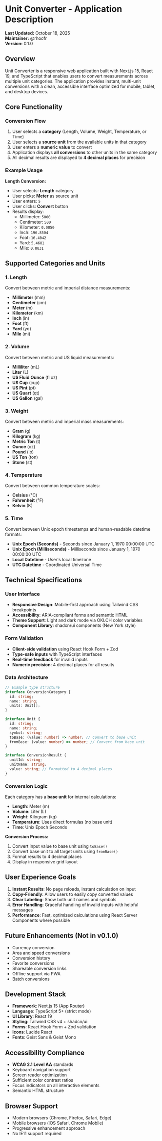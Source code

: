 # Unit Converter - Application Description

**Last Updated:** October 18, 2025  
**Maintainer:** @rhoofr  
**Version:** 0.1.0

## Overview

Unit Converter is a responsive web application built with Next.js 15, React 19, and TypeScript that enables users to convert measurements across multiple unit categories. The application provides instant, multi-unit conversions with a clean, accessible interface optimized for mobile, tablet, and desktop devices.

## Core Functionality

### Conversion Flow

1. User selects a **category** (Length, Volume, Weight, Temperature, or Time)
2. User selects a **source unit** from the available units in that category
3. User enters a **numeric value** to convert
4. Application displays **all conversions** to other units in the same category
5. All decimal results are displayed to **4 decimal places** for precision

### Example Usage

**Length Conversion:**

- User selects: **Length** category
- User picks: **Meter** as source unit
- User enters: `5`
- User clicks: **Convert** button
- Results display:
  - Millimeter: `5000`
  - Centimeter: `500`
  - Kilometer: `0.0050`
  - Inch: `196.8504`
  - Foot: `16.4042`
  - Yard: `5.4681`
  - Mile: `0.0031`

## Supported Categories and Units

### 1. Length

Convert between metric and imperial distance measurements:

- **Millimeter** (mm)
- **Centimeter** (cm)
- **Meter** (m)
- **Kilometer** (km)
- **Inch** (in)
- **Foot** (ft)
- **Yard** (yd)
- **Mile** (mi)

### 2. Volume

Convert between metric and US liquid measurements:

- **Milliliter** (mL)
- **Liter** (L)
- **US Fluid Ounce** (fl oz)
- **US Cup** (cup)
- **US Pint** (pt)
- **US Quart** (qt)
- **US Gallon** (gal)

### 3. Weight

Convert between metric and imperial mass measurements:

- **Gram** (g)
- **Kilogram** (kg)
- **Metric Ton** (t)
- **Ounce** (oz)
- **Pound** (lb)
- **US Ton** (ton)
- **Stone** (st)

### 4. Temperature

Convert between common temperature scales:

- **Celsius** (°C)
- **Fahrenheit** (°F)
- **Kelvin** (K)

### 5. Time

Convert between Unix epoch timestamps and human-readable datetime formats:

- **Unix Epoch (Seconds)** - Seconds since January 1, 1970 00:00:00 UTC
- **Unix Epoch (Milliseconds)** - Milliseconds since January 1, 1970 00:00:00 UTC
- **Local Datetime** - User's local timezone
- **UTC Datetime** - Coordinated Universal Time

## Technical Specifications

### User Interface

- **Responsive Design**: Mobile-first approach using Tailwind CSS breakpoints
- **Accessibility**: ARIA-compliant forms and semantic HTML
- **Theme Support**: Light and dark mode via OKLCH color variables
- **Component Library**: shadcn/ui components (New York style)

### Form Validation

- **Client-side validation** using React Hook Form + Zod
- **Type-safe inputs** with TypeScript interfaces
- **Real-time feedback** for invalid inputs
- **Numeric precision**: 4 decimal places for all results

### Data Architecture

```typescript
// Example type structure
interface ConversionCategory {
  id: string;
  name: string;
  units: Unit[];
}

interface Unit {
  id: string;
  name: string;
  symbol: string;
  toBase: (value: number) => number; // Convert to base unit
  fromBase: (value: number) => number; // Convert from base unit
}

interface ConversionResult {
  unitId: string;
  unitName: string;
  value: string; // Formatted to 4 decimal places
}
```

### Conversion Logic

Each category has a **base unit** for internal calculations:

- **Length**: Meter (m)
- **Volume**: Liter (L)
- **Weight**: Kilogram (kg)
- **Temperature**: Uses direct formulas (no base unit)
- **Time**: Unix Epoch Seconds

**Conversion Process:**

1. Convert input value to base unit using `toBase()`
2. Convert base unit to all target units using `fromBase()`
3. Format results to 4 decimal places
4. Display in responsive grid layout

## User Experience Goals

1. **Instant Results**: No page reloads, instant calculation on input
2. **Copy-Friendly**: Allow users to easily copy converted values
3. **Clear Labeling**: Show both unit names and symbols
4. **Error Handling**: Graceful handling of invalid inputs with helpful messages
5. **Performance**: Fast, optimized calculations using React Server Components where possible

## Future Enhancements (Not in v0.1.0)

- Currency conversion
- Area and speed conversions
- Conversion history
- Favorite conversions
- Shareable conversion links
- Offline support via PWA
- Batch conversions

## Development Stack

- **Framework**: Next.js 15 (App Router)
- **Language**: TypeScript 5+ (strict mode)
- **UI Library**: React 19
- **Styling**: Tailwind CSS v4 + shadcn/ui
- **Forms**: React Hook Form + Zod validation
- **Icons**: Lucide React
- **Fonts**: Geist Sans & Geist Mono

## Accessibility Compliance

- **WCAG 2.1 Level AA** standards
- Keyboard navigation support
- Screen reader optimization
- Sufficient color contrast ratios
- Focus indicators on all interactive elements
- Semantic HTML structure

## Browser Support

- Modern browsers (Chrome, Firefox, Safari, Edge)
- Mobile browsers (iOS Safari, Chrome Mobile)
- Progressive enhancement approach
- No IE11 support required
